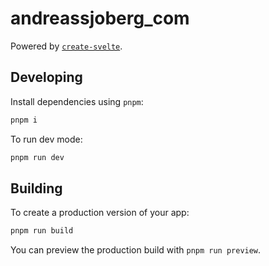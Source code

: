# andreassjoberg_com

Powered by [`create-svelte`](https://github.com/sveltejs/kit/tree/master/packages/create-svelte).

## Developing

Install dependencies using `pnpm`:

```bash
pnpm i
```

To run dev mode:

```bash
pnpm run dev
```

## Building

To create a production version of your app:

```bash
pnpm run build
```

You can preview the production build with `pnpm run preview`.

